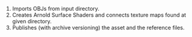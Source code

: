 1. Imports OBJs from input directory.
2. Creates Arnold Surface Shaders and connects texture maps found at given directory.
3. Publishes (with archive versioning) the asset and the reference files.
